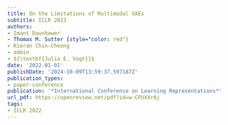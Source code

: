```yaml
---
title: On the Limitations of Multimodal VAEs
subtitle: ICLR 2023
authors:
- Imant Daunhawer
- Thomas M. Sutter {style="color: red"}
- Kieran Chin-Cheong
- admin
- ${\textbf{Julia E. Vogt}}$
date: '2022-01-01'
publishDate: '2024-10-09T13:59:37.597187Z'
publication_types:
- paper-conference
publication: '*International Conference on Learning Representations*'
url_pdf: https://openreview.net/pdf?id=w-CPUXXrAj
tags:
- ICLR 2022
---
```

